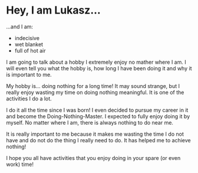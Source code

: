 # Hey, I am Lukasz...

...and I am:
- indecisive
- wet blanket
- full of hot air

I am going to talk about a hobby I extremely enjoy no mather where I am. I will even tell you what the hobby is, how long I have been doing it and why it is important to me.

My hobby is... doing nothing for a long time! It may sound strange, but I really enjoy wasting my time on doing nothing meaningful. It is one of the activities I do a lot.

I do it all the time since I was born! I even decided to pursue my career in it and become the Doing-Nothing-Master. I expected to fully enjoy doing it by myself. No matter where I am, there is always nothing to do near me.

It is really important to me because it makes me wasting the time I do not have and do not do the thing I really need to do. It has helped me to achieve nothing!

I hope you all have activities that you enjoy doing in your spare (or even work) time!
